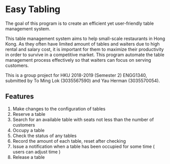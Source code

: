 # Easy Tabling

The goal of this program is to create an efficient yet user-friendly table management system.

This table management system aims to help small-scale restaurants in Hong Kong. As they often have limited amount of tables and waiters due to high rental and salary cost, it is important for them to maximize their productivity in order to survive in a competitive market.
This program automate the table management process effectively so that waiters can focus on serving customers. 

This is a group project for HKU 2018-2019 (Semester 2) ENGG1340, submitted by To Ming Lok (3035567590) and Yau Herman (3035570054).

## Features

1) Make changes to the configuration of tables
2) Reserve a table
3) Search for an available table with seats not less than the number of customers
4) Occupy a table
5) Check the status of any tables 
6) Record the amount of each table, reset after checking
7) Issue a notification when a table has been occupied for some time ( users can adjust time )
8) Release a table 
